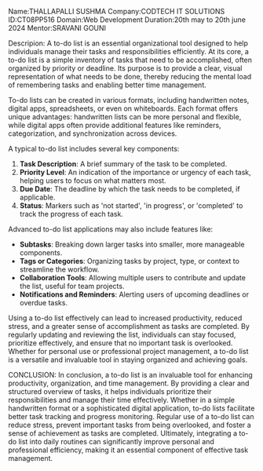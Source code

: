 Name:THALLAPALLI SUSHMA
Company:CODTECH IT SOLUTIONS
ID:CT08PP516
Domain:Web Development
Duration:20th may to 20th june 2024
Mentor:SRAVANI GOUNI

Descripion:
A to-do list is an essential organizational tool designed to help individuals manage their tasks and responsibilities efficiently. At its core, a to-do list is a simple inventory of tasks that need to be accomplished, often organized by priority or deadline. Its purpose is to provide a clear, visual representation of what needs to be done, thereby reducing the mental load of remembering tasks and enabling better time management.

To-do lists can be created in various formats, including handwritten notes, digital apps, spreadsheets, or even on whiteboards. Each format offers unique advantages: handwritten lists can be more personal and flexible, while digital apps often provide additional features like reminders, categorization, and synchronization across devices.

A typical to-do list includes several key components:
1. **Task Description**: A brief summary of the task to be completed.
2. **Priority Level**: An indication of the importance or urgency of each task, helping users to focus on what matters most.
3. **Due Date**: The deadline by which the task needs to be completed, if applicable.
4. **Status**: Markers such as 'not started', 'in progress', or 'completed' to track the progress of each task.

Advanced to-do list applications may also include features like:
- **Subtasks**: Breaking down larger tasks into smaller, more manageable components.
- **Tags or Categories**: Organizing tasks by project, type, or context to streamline the workflow.
- **Collaboration Tools**: Allowing multiple users to contribute and update the list, useful for team projects.
- **Notifications and Reminders**: Alerting users of upcoming deadlines or overdue tasks.

Using a to-do list effectively can lead to increased productivity, reduced stress, and a greater sense of accomplishment as tasks are completed. By regularly updating and reviewing the list, individuals can stay focused, prioritize effectively, and ensure that no important task is overlooked. Whether for personal use or professional project management, a to-do list is a versatile and invaluable tool in staying organized and achieving goals.


CONCLUSION:
In conclusion, a to-do list is an invaluable tool for enhancing productivity, organization, and time management. By providing a clear and structured overview of tasks, it helps individuals prioritize their responsibilities and manage their time effectively. Whether in a simple handwritten format or a sophisticated digital application, to-do lists facilitate better task tracking and progress monitoring. Regular use of a to-do list can reduce stress, prevent important tasks from being overlooked, and foster a sense of achievement as tasks are completed. Ultimately, integrating a to-do list into daily routines can significantly improve personal and professional efficiency, making it an essential component of effective task management.



